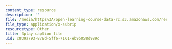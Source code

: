 ```yaml
---
content_type: resource
description: ''
file: /media/https%3A/open-learning-course-data-rc.s3.amazonaws.com/res-6-012-introduction-to-probability-spring-2018/c839a793878d5ff67161eb9b058d989c_IX9ajyOxI.srt
file_type: application/x-subrip
resourcetype: Other
title: 3play caption file
uid: c839a793-878d-5ff6-7161-eb9b058d989c
---
```

